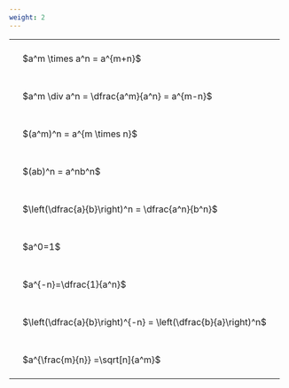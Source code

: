 ```yaml
---
weight: 2
---
```


<style type="text/css">
#T_5d5e9 th.col_heading {
  text-align: left;
  font-size: 1em;
}
#T_5d5e9 td {
  text-align: left;
  font-size: 1em;
  padding: 1.5em;
}
</style>
<table id="T_5d5e9">
  <thead>
  </thead>
  <tbody>
    <tr>
      <td id="T_5d5e9_row0_col0" class="data row0 col0" >$a^m \times a^n = a^{m+n}$</td>
    </tr>
    <tr>
      <td id="T_5d5e9_row1_col0" class="data row1 col0" >$a^m \div a^n = \dfrac{a^m}{a^n} = a^{m-n}$</td>
    </tr>
    <tr>
      <td id="T_5d5e9_row2_col0" class="data row2 col0" >$(a^m)^n = a^{m \times n}$</td>
    </tr>
    <tr>
      <td id="T_5d5e9_row3_col0" class="data row3 col0" >$(ab)^n = a^nb^n$</td>
    </tr>
    <tr>
      <td id="T_5d5e9_row4_col0" class="data row4 col0" >$\left(\dfrac{a}{b}\right)^n = \dfrac{a^n}{b^n}$</td>
    </tr>
    <tr>
      <td id="T_5d5e9_row5_col0" class="data row5 col0" >$a^0=1$</td>
    </tr>
    <tr>
      <td id="T_5d5e9_row6_col0" class="data row6 col0" >$a^{-n}=\dfrac{1}{a^n}$</td>
    </tr>
    <tr>
      <td id="T_5d5e9_row7_col0" class="data row7 col0" >$\left(\dfrac{a}{b}\right)^{-n} = \left(\dfrac{b}{a}\right)^n$</td>
    </tr>
    <tr>
      <td id="T_5d5e9_row8_col0" class="data row8 col0" >$a^{\frac{m}{n}} =\sqrt[n]{a^m}$</td>
    </tr>
  </tbody>
</table>

